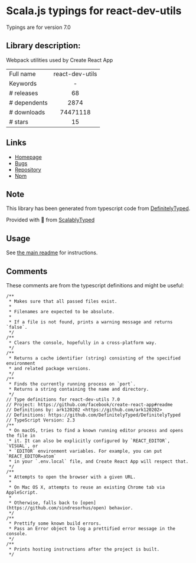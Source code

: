 
# Scala.js typings for react-dev-utils

Typings are for version 7.0

## Library description:
Webpack utilities used by Create React App

|                    |                 |
| ------------------ | :-------------: |
| Full name          | react-dev-utils |
| Keywords           | - |
| # releases         | 68 |
| # dependents       | 2874 |
| # downloads        | 74471118 |
| # stars            | 15 |

## Links
- [Homepage](https://github.com/facebook/create-react-app#readme)
- [Bugs](https://github.com/facebook/create-react-app/issues)
- [Repository](https://github.com/facebook/create-react-app)
- [Npm](https://www.npmjs.com/package/react-dev-utils)
    


## Note
This library has been generated from typescript code from [DefinitelyTyped](https://definitelytyped.org).

Provided with :purple_heart: from [ScalablyTyped](https://github.com/oyvindberg/ScalablyTyped)

## Usage
See [the main readme](../../readme.md) for instructions.

## Comments

These comments are from the typescript definitions and might be useful:
```
/**
 * Makes sure that all passed files exist.
 *
 * Filenames are expected to be absolute.
 *
 * If a file is not found, prints a warning message and returns `false`.
 */
/**
 * Clears the console, hopefully in a cross-platform way.
 */
/**
 * Returns a cache identifier (string) consisting of the specified environment
 * and related package versions.
 */
/**
 * Finds the currently running process on `port`.
 * Returns a string containing the name and directory.
 */
// Type definitions for react-dev-utils 7.0
// Project: https://github.com/facebook/create-react-app#readme
// Definitions by: ark120202 <https://github.com/ark120202>
// Definitions: https://github.com/DefinitelyTyped/DefinitelyTyped
// TypeScript Version: 2.3
/**
 * On macOS, tries to find a known running editor process and opens the file in
 * it. It can also be explicitly configured by `REACT_EDITOR`, `VISUAL`, or
 * `EDITOR` environment variables. For example, you can put `REACT_EDITOR=atom`
 * in your `.env.local` file, and Create React App will respect that.
 */
/**
 * Attempts to open the browser with a given URL.
 *
 * On Mac OS X, attempts to reuse an existing Chrome tab via AppleScript.
 *
 * Otherwise, falls back to [open](https://github.com/sindresorhus/open) behavior.
 */
/**
 * Prettify some known build errors.
 * Pass an Error object to log a prettified error message in the console.
 */
/**
 * Prints hosting instructions after the project is built.
 */

```

